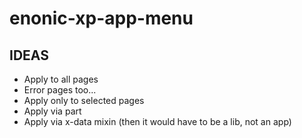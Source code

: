# enonic-xp-app-menu

## IDEAS

* Apply to all pages
* Error pages too...
* Apply only to selected pages
* Apply via part
* Apply via x-data mixin (then it would have to be a lib, not an app)
